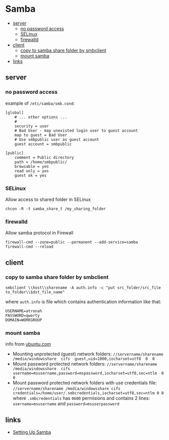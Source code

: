 # Samba

<!-- MarkdownTOC autolink="true" lowercase="all" uri_encoding="false" -->

- [server](#server)
	- [no password access](#no-password-access)
	- [SELinux](#selinux)
	- [firewalld](#firewalld)
- [client](#client)
	- [copy to samba share folder by smbclient](#copy-to-samba-share-folder-by-smbclient)
	- [mount samba](#mount-samba)
- [links](#links)

<!-- /MarkdownTOC -->

## server

### no password access

example of `/etc/samba/smb.cond`:

```
[global]
	# ... other options ...
	#
	security = user
	# Bad User - map unexisted login user to guest account
	map to guest = Bad User
	# Use smbpublic user as guest account
	guest account = smbpublic

[public]
	comment = Public directory
	path = /home/smbpublic/
	browsable = yes
	read only = yes
	guest ok = yes
```


### SELinux

Allow access to shared folder in SELinux

```
chcon -R -t samba_share_t /my_sharing_folder
```


### firewalld

Allow samba protocol in Firewall

```
firewall-cmd --zone=public --permanent --add-service=samba
firewall-cmd --reload
```


## client

### copy to samba share folder by smbclient

`smbclient \\host\\sharename -A auth.info -c "put src_folder/src_file to_folder\\$dst_file_name"`

where `auth.info` is file which contains authentication information like that:

```
USERNAME=atronah
PASSWORD=qwerty
DOMAIN=WORKGROUP
```


### mount samba
info from [ubuntu.com](https://wiki.ubuntu.com/MountWindowsSharesPermanently)

- Mounting unprotected (guest) network folders:
`//servername/sharename  /media/windowsshare  cifs  guest,uid=1000,iocharset=utf8  0  0`
- Mount password protected network folders:
`//servername/sharename  /media/windowsshare  cifs  username=msusername,password=mspassword,iocharset=utf8,sec=ntlm  0 0`
- Mount password protected network folders with use credentials file:
`//servername/sharename /media/windowsshare cifs credentials=/home/user/.smbcredentials,iocharset=utf8,sec=ntlm 0 0`
where `.smbcredentials` has `0600` permisions and contains 2 lines: `username=msusername` and `password=msuserpassword`


## links

- [Setting Up Samba](https://www.tecmint.com/setup-samba-file-sharing-for-linux-windows-clients/)